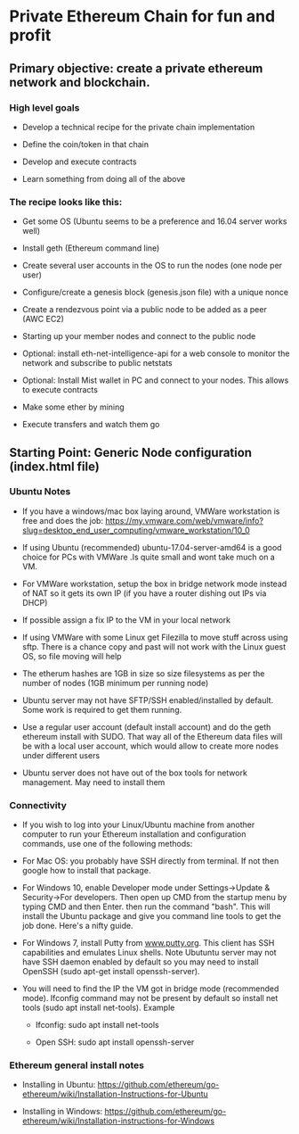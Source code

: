 # Private Ethereum Chain for fun and profit

## Primary objective: create a private ethereum network and blockchain.

### High level goals

* Develop a technical recipe for the private chain implementation

* Define the coin/token in that chain

* Develop and execute contracts

* Learn something from doing all of the above

### The recipe looks like this:

* Get some OS (Ubuntu seems to be a preference and 16.04 server works well)

* Install geth (Ethereum command line)

* Create several user accounts in the OS to run the nodes (one node per user)

* Configure/create a genesis block (genesis.json file) with a unique nonce

* Create a rendezvous point via a public node to be added as a peer (AWC EC2)

* Starting up your member nodes and connect to the public node

* Optional: install eth-net-intelligence-api for a web console to monitor the network and subscribe to public netstats

* Optional: Install Mist wallet in PC and connect to your nodes. This allows to execute contracts

* Make some ether by mining

* Execute transfers and watch them go

## Starting Point: Generic Node configuration (index.html file)

### Ubuntu Notes

* If you have a windows/mac box laying around, VMWare workstation is free and does the job: https://my.vmware.com/web/vmware/info?slug=desktop_end_user_computing/vmware_workstation/10_0

* If using Ubuntu (recommended) ubuntu-17.04-server-amd64 is a good choice for PCs with VMWare .Is quite small and wont take much on a VM.

* For VMWare workstation, setup the box in bridge network mode instead of NAT so it gets its own IP (if you have a router dishing out IPs via DHCP)

* If possible assign a fix IP to the VM in your local network

* If using VMWare with some Linux get Filezilla to move stuff across using sftp. There is a chance copy and past will not work with the Linux guest OS, so file moving will help

* The etherum hashes are 1GB in size so size filesystems as per the number of nodes (1GB minimum per running node)

* Ubuntu server may not have SFTP/SSH enabled/installed by default. Some work is required to get them running.

* Use a regular user account (default install account) and do the geth ethereum install with SUDO. That way all of the Ethereum data files will be with a local user account, which would allow to create more nodes under different users

* Ubuntu server does not have out of the box tools for network management. May need to install them

### Connectivity

* If you wish to log into your Linux/Ubuntu machine from another computer to run your Ethereum installation and configuration commands, use one of the following methods:

* For Mac OS: you probably have SSH directly from terminal. If not then google how to install that package.

* For Windows 10, enable Developer mode under Settings->Update & Security->For developers. Then open up CMD from the startup menu by typing CMD and then Enter. then run the command "bash". This will install the Ubuntu package and give you command line tools to get the job done. Here's a nifty guide.

* For Windows 7, install Putty from www.putty.org. This client has SSH capabilities and emulates Linux shells. Note Ubutuntu server may not have SSH daemon enabled by default so you may need to install OpenSSH (sudo apt-get install openssh-server). 

* You will need to find the IP the VM got in bridge mode (recommended mode). Ifconfig command may not be present by default so install net tools (sudo apt install net-tools). Example

     * Ifconfig: sudo apt install net-tools

    * Open SSH: sudo apt install openssh-server

### Ethereum general install notes

* Installing in Ubuntu: https://github.com/ethereum/go-ethereum/wiki/Installation-Instructions-for-Ubuntu 

* Installing in Windows: https://github.com/ethereum/go-ethereum/wiki/Installation-instructions-for-Windows